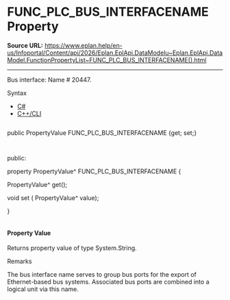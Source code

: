 # FUNC_PLC_BUS_INTERFACENAME Property

**Source URL:** https://www.eplan.help/en-us/Infoportal/Content/api/2026/Eplan.EplApi.DataModelu~Eplan.EplApi.DataModel.FunctionPropertyList~FUNC_PLC_BUS_INTERFACENAME().html

---

Bus interface: Name # 20447.

Syntax

- [C#](#i-syntax-CS)
- [C++/CLI](#i-syntax-CPP2005)

```
```
public PropertyValue FUNC_PLC_BUS_INTERFACENAME {get; set;}
```
```

```
```
public:

property PropertyValue^ FUNC_PLC_BUS_INTERFACENAME {

   PropertyValue^ get();

   void set (    PropertyValue^ value);

}
```
```

#### Property Value

Returns property value of type System.String.

Remarks

The bus interface name serves to group bus ports for the export of Ethernet-based bus systems. Associated bus ports are combined into a logical unit via this name.
